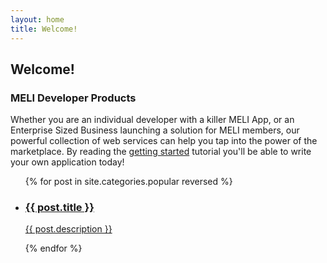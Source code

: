 ```yaml
---
layout: home
title: Welcome!
---
```

## Welcome!
### MELI Developer Products
Whether you are an individual developer with a killer MELI App, or an Enterprise Sized Business launching a solution for MELI members, our powerful collection of web services can help you tap into the power of the marketplace.
By reading the [getting started](/getting-started) tutorial you'll be able to write your own application today!

<ul class="posts ch-g1">
  {% for post in site.categories.popular reversed %}
    <li>
      <a href="{{ post.url }}" id="{{ cat }}">
        <h3>{{ post.title }}</h3>
        <p>{{ post.description }}</p>
      </a>
    </li>
  {% endfor %}
</ul>


